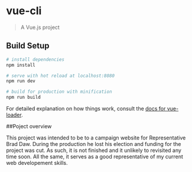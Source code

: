 # vue-cli

> A Vue.js project

## Build Setup

``` bash
# install dependencies
npm install

# serve with hot reload at localhost:8080
npm run dev

# build for production with minification
npm run build
```

For detailed explanation on how things work, consult the [docs for vue-loader](http://vuejs.github.io/vue-loader).

##Poject overview

This project was intended to be to a campaign website for Representative Brad Daw. During the production he lost his election and funding for the project was cut. As such, it is not finished and it unlikely to revisited any time soon. All the same, it serves as a good representative of my current web developement skills. 

